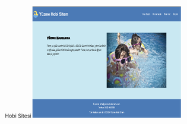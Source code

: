 Hobi Sitesi 
<img src="img/Ekran Resmi 2024-03-22 04.46.18.png" alt="alt text" width="400" height="300">